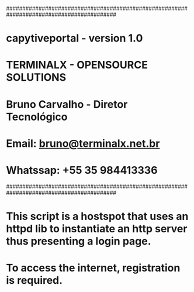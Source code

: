 ##########################################################################################
# capytiveportal - version 1.0
# TERMINALX - OPENSOURCE SOLUTIONS
# Bruno Carvalho - Diretor Tecnológico
# Email: bruno@terminalx.net.br
# Whatssap: +55 35 984413336
##########################################################################################
# This script is a hostspot that uses an httpd lib to instantiate an http server thus presenting a login page.
# To access the internet, registration is required.

